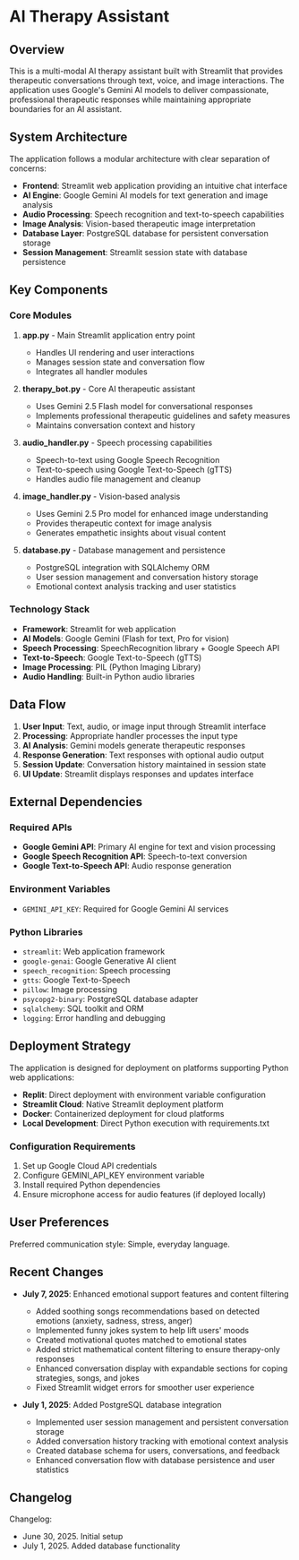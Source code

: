 # AI Therapy Assistant

## Overview

This is a multi-modal AI therapy assistant built with Streamlit that provides therapeutic conversations through text, voice, and image interactions. The application uses Google's Gemini AI models to deliver compassionate, professional therapeutic responses while maintaining appropriate boundaries for an AI assistant.

## System Architecture

The application follows a modular architecture with clear separation of concerns:

- **Frontend**: Streamlit web application providing an intuitive chat interface
- **AI Engine**: Google Gemini AI models for text generation and image analysis
- **Audio Processing**: Speech recognition and text-to-speech capabilities
- **Image Analysis**: Vision-based therapeutic image interpretation
- **Database Layer**: PostgreSQL database for persistent conversation storage
- **Session Management**: Streamlit session state with database persistence

## Key Components

### Core Modules

1. **app.py** - Main Streamlit application entry point
   - Handles UI rendering and user interactions
   - Manages session state and conversation flow
   - Integrates all handler modules

2. **therapy_bot.py** - Core AI therapeutic assistant
   - Uses Gemini 2.5 Flash model for conversational responses
   - Implements professional therapeutic guidelines and safety measures
   - Maintains conversation context and history

3. **audio_handler.py** - Speech processing capabilities
   - Speech-to-text using Google Speech Recognition
   - Text-to-speech using Google Text-to-Speech (gTTS)
   - Handles audio file management and cleanup

4. **image_handler.py** - Vision-based analysis
   - Uses Gemini 2.5 Pro model for enhanced image understanding
   - Provides therapeutic context for image analysis
   - Generates empathetic insights about visual content

5. **database.py** - Database management and persistence
   - PostgreSQL integration with SQLAlchemy ORM
   - User session management and conversation history storage
   - Emotional context analysis tracking and user statistics

### Technology Stack

- **Framework**: Streamlit for web application
- **AI Models**: Google Gemini (Flash for text, Pro for vision)
- **Speech Processing**: SpeechRecognition library + Google Speech API
- **Text-to-Speech**: Google Text-to-Speech (gTTS)
- **Image Processing**: PIL (Python Imaging Library)
- **Audio Handling**: Built-in Python audio libraries

## Data Flow

1. **User Input**: Text, audio, or image input through Streamlit interface
2. **Processing**: Appropriate handler processes the input type
3. **AI Analysis**: Gemini models generate therapeutic responses
4. **Response Generation**: Text responses with optional audio output
5. **Session Update**: Conversation history maintained in session state
6. **UI Update**: Streamlit displays responses and updates interface

## External Dependencies

### Required APIs
- **Google Gemini API**: Primary AI engine for text and vision processing
- **Google Speech Recognition API**: Speech-to-text conversion
- **Google Text-to-Speech API**: Audio response generation

### Environment Variables
- `GEMINI_API_KEY`: Required for Google Gemini AI services

### Python Libraries
- `streamlit`: Web application framework
- `google-genai`: Google Generative AI client
- `speech_recognition`: Speech processing
- `gtts`: Google Text-to-Speech
- `pillow`: Image processing
- `psycopg2-binary`: PostgreSQL database adapter
- `sqlalchemy`: SQL toolkit and ORM
- `logging`: Error handling and debugging

## Deployment Strategy

The application is designed for deployment on platforms supporting Python web applications:

- **Replit**: Direct deployment with environment variable configuration
- **Streamlit Cloud**: Native Streamlit deployment platform
- **Docker**: Containerized deployment for cloud platforms
- **Local Development**: Direct Python execution with requirements.txt

### Configuration Requirements
1. Set up Google Cloud API credentials
2. Configure GEMINI_API_KEY environment variable
3. Install required Python dependencies
4. Ensure microphone access for audio features (if deployed locally)

## User Preferences

Preferred communication style: Simple, everyday language.

## Recent Changes

- **July 7, 2025**: Enhanced emotional support features and content filtering
  - Added soothing songs recommendations based on detected emotions (anxiety, sadness, stress, anger)
  - Implemented funny jokes system to help lift users' moods
  - Created motivational quotes matched to emotional states
  - Added strict mathematical content filtering to ensure therapy-only responses
  - Enhanced conversation display with expandable sections for coping strategies, songs, and jokes
  - Fixed Streamlit widget errors for smoother user experience

- **July 1, 2025**: Added PostgreSQL database integration
  - Implemented user session management and persistent conversation storage
  - Added conversation history tracking with emotional context analysis
  - Created database schema for users, conversations, and feedback
  - Enhanced conversation flow with database persistence and user statistics

## Changelog

Changelog:
- June 30, 2025. Initial setup
- July 1, 2025. Added database functionality